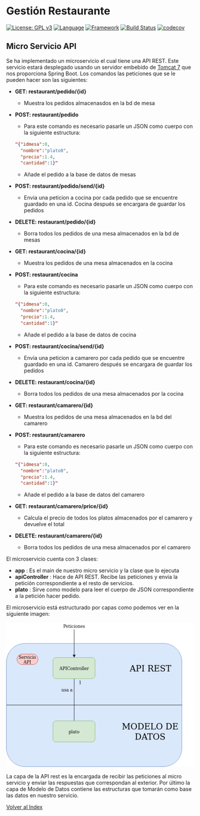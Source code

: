# Gestión Restaurante 
[![License: GPL v3](https://img.shields.io/badge/License-GPLv3-blue.svg)](https://www.gnu.org/licenses/gpl-3.0)
[![Language](https://img.shields.io/badge/Language-java-red.svg)](https://www.java.com/)
[![Framework](https://img.shields.io/badge/Framework-spring-green.svg)](https://spring.io/)
[![Build Status](https://travis-ci.org/antmordhar/ProyectoCC.svg?branch=master)](https://travis-ci.org/antmordhar/ProyectoCC)
[![codecov](https://codecov.io/gh/antmordhar/ProyectoCC/branch/master/graph/badge.svg)](https://codecov.io/gh/antmordhar/ProyectoCC)

## Micro Servicio API

Se ha implementado un microservicio el cual tiene una API REST. Este servicio estará desplegado usando un servidor embebido de [Tomcat 7](https://spring.io/blog/2014/03/07/deploying-spring-boot-applications#embedded-web-server-deployment) que nos proporciona Spring Boot. Los comandos las peticiones que se le pueden hacer son las siguientes:

* **GET: restaurant/pedido/{id}**
  * Muestra los pedidos almacenasdos en la bd de mesa
* **POST: restaurant/pedido**
  * Para este comando es necesario pasarle un JSON como cuerpo con la siguiente estructura:

  ~~~ JSON
  "{"idmesa":0,
    "nombre":"plato0",
    "precio":1.4,
    "cantidad":1}"
  ~~~

  * Añade el pedido a la base de datos de mesas
* **POST: restaurant/pedido/send/{id}**
  * Envia una peticion a cocina por cada pedido que se encuentre guardado en una id. Cocina después se encargara de guardar los pedidos
  
* **DELETE: restaurant/pedido/{id}**
  * Borra todos los pedidos de una mesa almacenados en la bd de mesas
* **GET: restaurant/cocina/{id}**
  * Muestra los pedidos de una mesa almacenados en la cocina
* **POST: restaurant/cocina**
  * Para este comando es necesario pasarle un JSON como cuerpo con la siguiente estructura:

  ~~~ JSON
  "{"idmesa":0,
    "nombre":"plato0",
    "precio":1.4,
    "cantidad":1}"
  ~~~

  * Añade el pedido a la base de datos de cocina
* **POST: restaurant/cocina/send/{id}**
  * Envia una peticion a camarero por cada pedido que se encuentre guardado en una id. Camarero después se encargara de guardar los pedidos
  
* **DELETE: restaurant/cocina/{id}**
  * Borra todos los pedidos de una mesa almacenados por la cocina
* **GET: restaurant/camarero/{id}**
  * Muestra los pedidos de una mesa almacenados en la bd del camarero
* **POST: restaurant/camarero**
  * Para este comando es necesario pasarle un JSON como cuerpo con la siguiente estructura:

  ~~~ JSON
  "{"idmesa":0,
    "nombre":"plato0",
    "precio":1.4,
    "cantidad":1}"
  ~~~

  * Añade el pedido a la base de datos del camarero
* **GET: restaurant/camarero/price/{id}**
  * Calcula el precio de todos los platos almacenados por el camarero y devuelve el total
  
* **DELETE: restaurant/camarero/{id}**
  * Borra todos los pedidos de una mesa almacenados por el camarero

El microservicio cuenta con 3 clases:
  
* **app** : Es el main de nuestro micro servicio y la clase que lo ejecuta
* **apiController** : Hace de API REST. Recibe las peticiones y envia la petición correspondiente a el resto de servicios.
* **plato** : Sirve como modelo para leer el cuerpo de JSON correspondiente a la petición hacer pedido.

El microservicio está estructurado por capas como podemos ver en la siguiente imagen:

![Arquitectura](./pic/APIservice.png)

La capa de la API rest es la encargada de recibir las peticiones al micro servicio y enviar las respuestas que correspondan al exterior.
Por último la capa de Modelo de Datos contiene las estructuras que tomarán como base las datos en nuestro servicio.

[Volver al Index](https://antmordhar.github.io/ProyectoCC/)